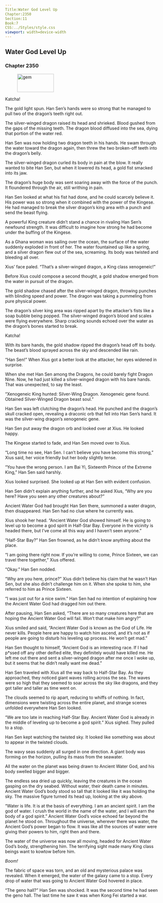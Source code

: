 ```yaml
---
Title:Water God Level Up 
Chapter:2350 
Section:11 
Book:7 
CSS:../Styles/style.css 
viewport: width=device-width
---
```

  
## Water God Level Up
### Chapter 2350
  
<figure>
	<img src="../Images/gem.gif" alt="gem" id="gem" width="120" height="60" />
</figure>
  

  
Katcha!

The gold light spun. Han Sen’s hands were so strong that he managed to pull two of the dragon’s teeth right out.

The silver-winged dragon raised its head and shrieked. Blood gushed from the gaps of the missing teeth. The dragon blood diffused into the sea, dying that portion of the water red.

Han Sen was now holding two dragon teeth in his hands. He swam through the water toward the dragon again, then threw the two broken-off teeth into the dragon’s belly.

The silver-winged dragon curled its body in pain at the blow. It really wanted to bite Han Sen, but when it lowered its head, a gold fist smacked into its jaw.

The dragon’s huge body was sent soaring away with the force of the punch. It floundered through the air, still writhing in pain.

Han Sen looked at what his fist had done, and he could scarcely believe it. His power was so strong when it combined with the power of the Kingese. He had managed to break the silver dragon’s king area with a punch and send the beast flying.

A powerful King creature didn’t stand a chance in rivaling Han Sen’s newfound strength. It was difficult to imagine how strong he had become under the buffing of the Kingese.

As a Ghana woman was sailing over the ocean, the surface of the water suddenly exploded in front of her. The water fountained up like a spring, and a silver dragon flew out of the sea, screaming. Its body was twisted and bleeding all over.

Xius’ face paled. “That’s a silver-winged dragon, a King class xenogeneic!”

Before Xius could compose a second thought, a gold shadow emerged from the water in pursuit of the dragon.

The gold shadow chased after the silver-winged dragon, throwing punches with blinding speed and power. The dragon was taking a pummeling from pure physical power.

The dragon’s silver king area was ripped apart by the attacker’s fists like a soap bubble being popped. The silver-winged dragon’s blood and scales were flying everywhere. Sharp cracking sounds echoed over the water as the dragon’s bones started to break.

Katcha!

With its bare hands, the gold shadow ripped the dragon’s head off its body. The beast’s blood sprayed across the sky and descended like rain.

“Han Sen!” When Xius got a better look at the attacker, her eyes widened in surprise.

When she met Han Sen among the Dragons, he could barely fight Dragon Nine. Now, he had just killed a silver-winged dragon with his bare hands. That was unexpected, to say the least.

“Xenogeneic King hunted: Silver-Wing Dragon. Xenogeneic gene found. Obtained Silver-Winged Dragon beast soul.”

Han Sen was left clutching the dragon’s head. He punched and the dragon’s skull cracked open, revealing a draconic orb that fell into Han Sen’s hand. It was the silver-wing dragon’s xenogeneic gene.

Han Sen put away the dragon orb and looked over at Xius. He looked happy.

The Kingese started to fade, and Han Sen moved over to Xius.

“Long time no see, Han Sen. I can’t believe you have become this strong,” Xius said, her voice friendly but her body slightly tense.

“You have the wrong person. I am Bai Yi, Sixteenth Prince of the Extreme King,” Han Sen said harshly.

Xius looked surprised. She looked up at Han Sen with evident confusion.

Han Sen didn’t explain anything further, and he asked Xius, “Why are you here? Have you seen any other creatures about?”

Ancient Water God had brought Han Sen there, summoned a water dragon, then disappeared. Han Sen had no clue where he currently was.

Xius shook her head. “Ancient Water God showed himself. He is going to level up to become a god spirit in Half-Star Bay. Everyone in the vicinity is headed there, but I’ve come all this way and I haven’t seen anyone.”

“Half-Star Bay?” Han Sen frowned, as he didn’t know anything about the place.

“I am going there right now. If you’re willing to come, Prince Sixteen, we can travel there together,” Xius offered.

“Okay.” Han Sen nodded.

“Why are you here, prince?” Xius didn’t believe his claim that he wasn’t Han Sen, but she also didn’t challenge him on it. When she spoke to him, she referred to him as Prince Sixteen.

“I was just out for a nice swim.” Han Sen had no intention of explaining how the Ancient Water God had dragged him out there.

After pausing, Han Sen asked, “There are so many creatures here that are hoping the Ancient Water God will fail. Won’t that make him angry?”

Xius smiled and said, “Ancient Water God is known as the God of Life. He never kills. People here are happy to watch him ascend, and it’s not as if people are going to disturb his leveling up process. He won’t get mad.”

Han Sen thought to himself, “Ancient God is an interesting race. If I had p*ssed off any other deified elite, they definitely would have killed me. He left me out there and sent a silver-winged dragon after me once I woke up, but it seems that he didn’t really want me dead.”

Han Sen traveled with Xius all the way back to Half-Star Bay. As they approached, they noticed giant waves rolling across the sea. The waves were so high that they seemed to soar across the sky like dragons, and they got taller and taller as time went on.

The clouds seemed to rip apart, reducing to whiffs of nothing. In fact, dimensions were twisting across the entire planet, and strange scenes unfolded everywhere Han Sen looked.

“We are too late in reaching Half-Star Bay. Ancient Water God is already in the middle of leveling up to become a god spirit.” Xius sighed. They pulled to a stop.

Han Sen kept watching the twisted sky. It looked like something was about to appear in the twisted clouds.

The wavy seas suddenly all surged in one direction. A giant body was forming on the horizon, pulling its mass from the seawater.

All the water on the planet was being drawn to Ancient Water God, and his body swelled bigger and bigger.

The endless sea dried up quickly, leaving the creatures in the ocean gasping on the dry seabed. Without water, their death came in minutes. Ancient Water God’s body stood so tall that it looked like it was holding the sky. The massive figure turned its head up, looking at the sky above.

“Water is life. It is at the basis of everything. I am an ancient spirit. I am the god of water. I crush the world in the name of the water, and I will earn the body of a god spirit.” Ancient Water God’s voice echoed far beyond the planet he stood on. Throughout the universe, wherever there was water, the Ancient God’s power began to flow. It was like all the sources of water were giving their powers to him, right then and there.

The water of the universe was now all moving, headed for Ancient Water God’s body, strengthening him. The terrifying sight made many King class beings want to kowtow before him.

*Boom!*

The fabric of space was torn, and an old and mysterious palace was revealed. When it emerged, the water of the galaxy came to a stop. Every drop of water that was going to Ancient Water God hovered in place.

“The geno hall?” Han Sen was shocked. It was the second time he had seen the geno hall. The last time he saw it was when Kong Fei started a war.